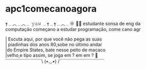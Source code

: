 # apc1comecanoagora
ⲯ﹍︿﹍︿﹍ 𝚢𝚊𝚠 ﹍ⲯ﹍ⲯ﹍︿﹍☼ 🤠🌵 
estudante sonsa de eng da computação começano a estudar programação, come cano agr

| Escuta aqui, por que você não pega as suas  
| piadinhas dos anos 80,sobe no último andar    
|do Empire States, bate nesse peito de macaco  
|velho,e tipo assim, se joga em ? em em ? 🤨                    
 ￣￣￣￣￣￣￣￣\ (•◡•) /￣￣￣￣￣￣￣￣￣￣

